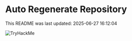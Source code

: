 # Auto Regenerate Repository

This README was last updated: 2025-06-27 16:12:04

 ![TryHackMe](https://tryhackme.com/badge/533634)